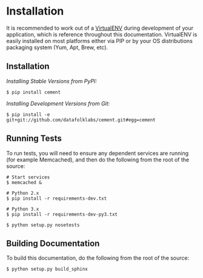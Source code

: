 Installation
==============================================================================

It is recommended to work out of a
[VirtualENV](http://pypi.python.org/pypi/virtualenv) during development of
your application, which is reference throughout this documentation. VirtualENV
is easily installed on most platforms either via PIP or by your OS
distributions packaging system (Yum, Apt, Brew, etc).

Installation
------------------------------------------------------------------------------

*Installing Stable Versions from PyPI:*

```console
$ pip install cement
```

*Installing Development Versions from Git:*

```console
$ pip install -e git+git://github.com/datafolklabs/cement.git#egg=cement
```


Running Tests
------------------------------------------------------------------------------

To run tests, you will need to ensure any dependent services are running (for
example Memcached), and then do the following from the root of the source:

```console
# Start services
$ memcached &

# Python 2.x
$ pip install -r requirements-dev.txt

# Python 3.x
$ pip install -r requirements-dev-py3.txt

$ python setup.py nosetests
```


Building Documentation
------------------------------------------------------------------------------

To build this documentation, do the following from the root of the source:

```console
$ python setup.py build_sphinx
```
